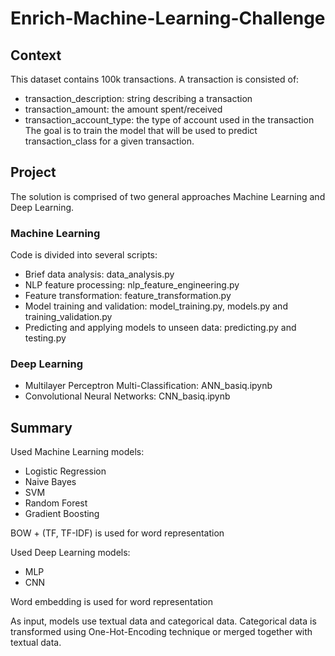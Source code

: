 # Enrich-Machine-Learning-Challenge


## Context

This dataset contains 100k transactions. A transaction is consisted of:
- transaction_description: string describing a transaction
- transaction_amount: the amount spent/received
- transaction_account_type: the type of account used in the transaction
The goal is to train the model that will be used to predict transaction_class for a given transaction.

## Project

The solution is comprised of two general approaches Machine Learning and Deep Learning.

### Machine Learning
Code is divided into several scripts:
- Brief data analysis: data_analysis.py
- NLP feature processing: nlp_feature_engineering.py
- Feature transformation: feature_transformation.py
- Model training and validation: model_training.py, models.py and training_validation.py
- Predicting and applying models to unseen data: predicting.py and testing.py

### Deep Learning
- Multilayer Perceptron Multi-Classification: ANN_basiq.ipynb
- Convolutional Neural Networks: CNN_basiq.ipynb

## Summary

Used Machine Learning models:
- Logistic Regression
- Naive Bayes
- SVM
- Random Forest
- Gradient Boosting

BOW + (TF, TF-IDF) is used for word representation

Used Deep Learning models:
- MLP 
- CNN 
 
Word embedding is used for word representation

As input, models use textual data and categorical data. Categorical data is transformed using One-Hot-Encoding technique or merged together with textual data.
